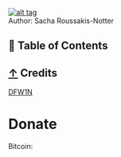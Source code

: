   [![alt tag](https://media.giphy.com/media/cOX066ptkLf7xIPDhx/giphy.gif)](https://Twitter.com/Sacha_Roussakis)                          
 Author: Sacha Roussakis-Notter    
## 📖 Table of Contents









## [↑](#contents) Credits
[DFW1N](https://github.com/DFW1N)
 # Donate
 Bitcoin:
